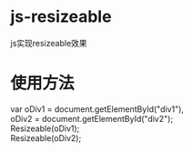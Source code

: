 js-resizeable
=============

js实现resizeable效果

使用方法
=============

var oDiv1 = document.getElementById("div1"),<br>
    oDiv2 = document.getElementById("div2");<br>
Resizeable(oDiv1);<br>
Resizeable(oDiv2);
